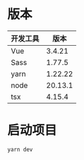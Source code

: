 # 版本

| 开发工具 | 版本    |
| -------- | ------- |
| Vue      | 3.4.21  |
| Sass     | 1.77.5  |
| yarn     | 1.22.22 |
| node     | 20.13.1 |
| tsx      | 4.15.4  |


# 启动项目

```shell
yarn dev
```